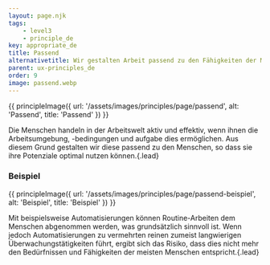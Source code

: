 ```yaml
---
layout: page.njk
tags: 
    - level3
    - principle_de
key: appropriate_de
title: Passend
alternativetitle: Wir gestalten Arbeit passend zu den Fähigkeiten der Menschen, so dass sie ihre Potenziale optimal nutzen können.
parent: ux-principles_de
order: 9
image: passend.webp
---
```


{{ principleImage({
    url: '/assets/images/principles/page/passend',
    alt: 'Passend',
    title: 'Passend'
}) }}

Die Menschen handeln in der Arbeitswelt aktiv und effektiv, wenn ihnen die Arbeitsumgebung, -bedingungen und aufgabe dies ermöglichen. Aus diesem Grund gestalten wir diese passend zu den Menschen, so dass sie ihre Potenziale optimal nutzen können.{.lead}


### Beispiel
{{ principleImage({
    url: '/assets/images/principles/page/passend-beispiel',
    alt: 'Beispiel',
    title: 'Beispiel'
}) }}

Mit beispielsweise Automatisierungen können Routine-Arbeiten dem Menschen abgenommen werden, was grundsätzlich sinnvoll ist. Wenn jedoch Automatisierungen zu vermehrten reinen zumeist langwierigen Überwachungstätigkeiten führt, ergibt sich das Risiko, dass dies nicht mehr den Bedürfnissen und Fähigkeiten der meisten Menschen entspricht.{.lead}